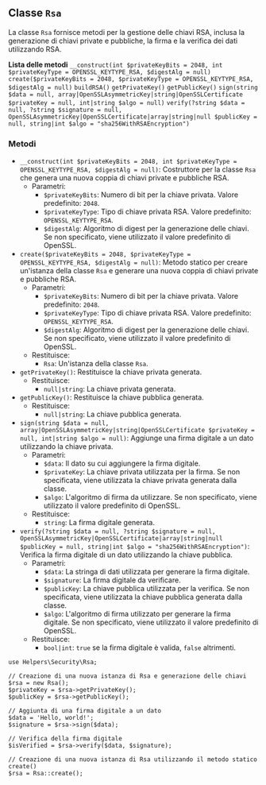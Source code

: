 ## Classe `Rsa`

La classe `Rsa`  fornisce metodi per la gestione delle chiavi RSA, inclusa la generazione di chiavi private e pubbliche, la firma e la verifica dei dati utilizzando RSA.

**Lista delle metodi**
`__construct(int $privateKeyBits = 2048, int $privateKeyType = OPENSSL_KEYTYPE_RSA, $digestAlg = null)`
`create($privateKeyBits = 2048, $privateKeyType = OPENSSL_KEYTYPE_RSA, $digestAlg = null)`
`buildRSA()`
`getPrivateKey()`
`getPublicKey()`
`sign(string $data = null, array|OpenSSLAsymmetricKey|string|OpenSSLCertificate $privateKey = null, int|string $algo = null)`
`verify(?string $data = null, ?string $signature = null, OpenSSLAsymmetricKey|OpenSSLCertificate|array|string|null $publicKey = null, string|int $algo = "sha256WithRSAEncryption")`

### Metodi

* `__construct(int $privateKeyBits = 2048, int $privateKeyType = OPENSSL_KEYTYPE_RSA, $digestAlg = null)`: Costruttore per la classe `Rsa` che genera una nuova coppia di chiavi private e pubbliche RSA.
  * Parametri:
    * `$privateKeyBits`: Numero di bit per la chiave privata. Valore predefinito: `2048`.
    * `$privateKeyType`: Tipo di chiave privata RSA. Valore predefinito: `OPENSSL_KEYTYPE_RSA`.
    * `$digestAlg`: Algoritmo di digest per la generazione delle chiavi. Se non specificato, viene utilizzato il valore predefinito di OpenSSL.
* `create($privateKeyBits = 2048, $privateKeyType = OPENSSL_KEYTYPE_RSA, $digestAlg = null)`: Metodo statico per creare un'istanza della classe `Rsa` e generare una nuova coppia di chiavi private e pubbliche RSA.
  * Parametri:
    * `$privateKeyBits`: Numero di bit per la chiave privata. Valore predefinito: `2048`.
    * `$privateKeyType`: Tipo di chiave privata RSA. Valore predefinito: `OPENSSL_KEYTYPE_RSA`.
    * `$digestAlg`: Algoritmo di digest per la generazione delle chiavi. Se non specificato, viene utilizzato il valore predefinito di OpenSSL.
  * Restituisce:
    * `Rsa`: Un'istanza della classe `Rsa`.
* `getPrivateKey()`: Restituisce la chiave privata generata.
  * Restituisce:
    * `null|string`: La chiave privata generata.
* `getPublicKey()`: Restituisce la chiave pubblica generata.
  * Restituisce:
    * `null|string`: La chiave pubblica generata.
* `sign(string $data = null, array|OpenSSLAsymmetricKey|string|OpenSSLCertificate $privateKey = null, int|string $algo = null)`: Aggiunge una firma digitale a un dato utilizzando la chiave privata.
  * Parametri:
    * `$data`: Il dato su cui aggiungere la firma digitale.
    * `$privateKey`: La chiave privata utilizzata per la firma. Se non specificata, viene utilizzata la chiave privata generata dalla classe.
    * `$algo`: L'algoritmo di firma da utilizzare. Se non specificato, viene utilizzato il valore predefinito di OpenSSL.
  * Restituisce:
    * `string`: La firma digitale generata.
* `verify(?string $data = null, ?string $signature = null, OpenSSLAsymmetricKey|OpenSSLCertificate|array|string|null $publicKey = null, string|int $algo = "sha256WithRSAEncryption")`: Verifica la firma digitale di un dato utilizzando la chiave pubblica.
  * Parametri:
    * `$data`: La stringa di dati utilizzata per generare la firma digitale.
    * `$signature`: La firma digitale da verificare.
    * `$publicKey`: La chiave pubblica utilizzata per la verifica. Se non specificata, viene utilizzata la chiave pubblica generata dalla classe.
    * `$algo`: L'algoritmo di firma utilizzato per generare la firma digitale. Se non specificato, viene utilizzato il valore predefinito di OpenSSL.
  * Restituisce:
    * `bool|int`: `true` se la firma digitale è valida, `false` altrimenti.


```
use Helpers\Security\Rsa;

// Creazione di una nuova istanza di Rsa e generazione delle chiavi
$rsa = new Rsa();
$privateKey = $rsa->getPrivateKey();
$publicKey = $rsa->getPublicKey();

// Aggiunta di una firma digitale a un dato
$data = 'Hello, world!';
$signature = $rsa->sign($data);

// Verifica della firma digitale
$isVerified = $rsa->verify($data, $signature);

// Creazione di una nuova istanza di Rsa utilizzando il metodo statico create()
$rsa = Rsa::create();
```

